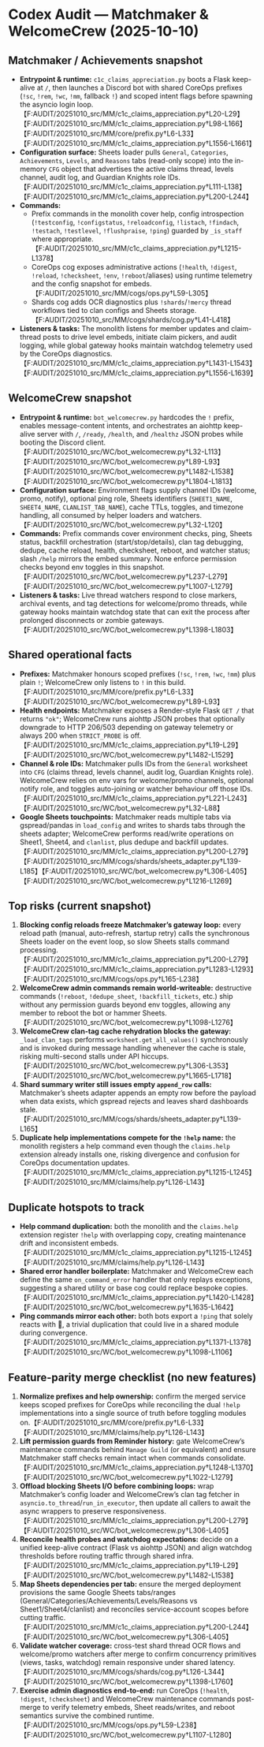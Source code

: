 # Codex Audit — Matchmaker & WelcomeCrew (2025-10-10)

## Matchmaker / Achievements snapshot
- **Entrypoint & runtime:** `c1c_claims_appreciation.py` boots a Flask keep-alive at `/`, then launches a Discord bot with shared CoreOps prefixes (`!sc`, `!rem`, `!wc`, `!mm`, fallback `!`) and scoped intent flags before spawning the asyncio login loop.【F:AUDIT/20251010_src/MM/c1c_claims_appreciation.py†L20-L29】【F:AUDIT/20251010_src/MM/c1c_claims_appreciation.py†L98-L166】【F:AUDIT/20251010_src/MM/core/prefix.py†L6-L33】【F:AUDIT/20251010_src/MM/c1c_claims_appreciation.py†L1556-L1661】
- **Configuration surface:** Sheets loader pulls `General`, `Categories`, `Achievements`, `Levels`, and `Reasons` tabs (read-only scope) into the in-memory `CFG` object that advertises the active claims thread, levels channel, audit log, and Guardian Knights role IDs.【F:AUDIT/20251010_src/MM/c1c_claims_appreciation.py†L111-L138】【F:AUDIT/20251010_src/MM/c1c_claims_appreciation.py†L200-L244】
- **Commands:**
  - Prefix commands in the monolith cover help, config introspection (`!testconfig`, `!configstatus`, `!reloadconfig`, `!listach`, `!findach`, `!testach`, `!testlevel`, `!flushpraise`, `!ping`) guarded by `_is_staff` where appropriate.【F:AUDIT/20251010_src/MM/c1c_claims_appreciation.py†L1215-L1378】
  - CoreOps cog exposes administrative actions (`!health`, `!digest`, `!reload`, `!checksheet`, `!env`, `!reboot`/aliases) using runtime telemetry and the config snapshot for embeds.【F:AUDIT/20251010_src/MM/cogs/ops.py†L59-L305】
  - Shards cog adds OCR diagnostics plus `!shards`/`!mercy` thread workflows tied to clan configs and Sheets storage.【F:AUDIT/20251010_src/MM/cogs/shards/cog.py†L41-L418】
- **Listeners & tasks:** The monolith listens for member updates and claim-thread posts to drive level embeds, initiate claim pickers, and audit logging, while global gateway hooks maintain watchdog telemetry used by the CoreOps diagnostics.【F:AUDIT/20251010_src/MM/c1c_claims_appreciation.py†L1431-L1543】【F:AUDIT/20251010_src/MM/c1c_claims_appreciation.py†L1556-L1639】

## WelcomeCrew snapshot
- **Entrypoint & runtime:** `bot_welcomecrew.py` hardcodes the `!` prefix, enables message-content intents, and orchestrates an aiohttp keep-alive server with `/`, `/ready`, `/health`, and `/healthz` JSON probes while booting the Discord client.【F:AUDIT/20251010_src/WC/bot_welcomecrew.py†L32-L113】【F:AUDIT/20251010_src/WC/bot_welcomecrew.py†L89-L93】【F:AUDIT/20251010_src/WC/bot_welcomecrew.py†L1482-L1538】【F:AUDIT/20251010_src/WC/bot_welcomecrew.py†L1804-L1813】
- **Configuration surface:** Environment flags supply channel IDs (welcome, promo, notify), optional ping role, Sheets identifiers (`SHEET1_NAME`, `SHEET4_NAME`, `CLANLIST_TAB_NAME`), cache TTLs, toggles, and timezone handling, all consumed by helper loaders and watchers.【F:AUDIT/20251010_src/WC/bot_welcomecrew.py†L32-L120】
- **Commands:** Prefix commands cover environment checks, ping, Sheets status, backfill orchestration (start/stop/details), clan tag debugging, dedupe, cache reload, health, checksheet, reboot, and watcher status; slash `/help` mirrors the embed summary. None enforce permission checks beyond env toggles in this snapshot.【F:AUDIT/20251010_src/WC/bot_welcomecrew.py†L237-L279】【F:AUDIT/20251010_src/WC/bot_welcomecrew.py†L1007-L1279】
- **Listeners & tasks:** Live thread watchers respond to close markers, archival events, and tag detections for welcome/promo threads, while gateway hooks maintain watchdog state that can exit the process after prolonged disconnects or zombie gateways.【F:AUDIT/20251010_src/WC/bot_welcomecrew.py†L1398-L1803】

## Shared operational facts
- **Prefixes:** Matchmaker honours scoped prefixes (`!sc`, `!rem`, `!wc`, `!mm`) plus plain `!`; WelcomeCrew only listens to `!` in this build.【F:AUDIT/20251010_src/MM/core/prefix.py†L6-L33】【F:AUDIT/20251010_src/WC/bot_welcomecrew.py†L89-L93】
- **Health endpoints:** Matchmaker exposes a Render-style Flask `GET /` that returns `"ok"`; WelcomeCrew runs aiohttp JSON probes that optionally downgrade to HTTP 206/503 depending on gateway telemetry or always 200 when `STRICT_PROBE` is off.【F:AUDIT/20251010_src/MM/c1c_claims_appreciation.py†L19-L29】【F:AUDIT/20251010_src/WC/bot_welcomecrew.py†L1482-L1529】
- **Channel & role IDs:** Matchmaker pulls IDs from the `General` worksheet into `CFG` (claims thread, levels channel, audit log, Guardian Knights role). WelcomeCrew relies on env vars for welcome/promo channels, optional notify role, and toggles auto-joining or watcher behaviour off those IDs.【F:AUDIT/20251010_src/MM/c1c_claims_appreciation.py†L221-L243】【F:AUDIT/20251010_src/WC/bot_welcomecrew.py†L32-L88】
- **Google Sheets touchpoints:** Matchmaker reads multiple tabs via gspread/pandas in `load_config` and writes to shards tabs through the sheets adapter; WelcomeCrew performs read/write operations on Sheet1, Sheet4, and `clanlist`, plus dedupe and backfill updates.【F:AUDIT/20251010_src/MM/c1c_claims_appreciation.py†L200-L279】【F:AUDIT/20251010_src/MM/cogs/shards/sheets_adapter.py†L139-L185】【F:AUDIT/20251010_src/WC/bot_welcomecrew.py†L306-L405】【F:AUDIT/20251010_src/WC/bot_welcomecrew.py†L1216-L1269】

## Top risks (current snapshot)
1. **Blocking config reloads freeze Matchmaker’s gateway loop:** every reload path (manual, auto-refresh, startup retry) calls the synchronous Sheets loader on the event loop, so slow Sheets stalls command processing.【F:AUDIT/20251010_src/MM/c1c_claims_appreciation.py†L200-L279】【F:AUDIT/20251010_src/MM/c1c_claims_appreciation.py†L1283-L1293】【F:AUDIT/20251010_src/MM/cogs/ops.py†L165-L238】
2. **WelcomeCrew admin commands remain world-writeable:** destructive commands (`!reboot`, `!dedupe_sheet`, `!backfill_tickets`, etc.) ship without any permission guards beyond env toggles, allowing any member to reboot the bot or hammer Sheets.【F:AUDIT/20251010_src/WC/bot_welcomecrew.py†L1098-L1276】
3. **WelcomeCrew clan-tag cache rehydration blocks the gateway:** `_load_clan_tags` performs `worksheet.get_all_values()` synchronously and is invoked during message handling whenever the cache is stale, risking multi-second stalls under API hiccups.【F:AUDIT/20251010_src/WC/bot_welcomecrew.py†L306-L353】【F:AUDIT/20251010_src/WC/bot_welcomecrew.py†L1665-L1718】
4. **Shard summary writer still issues empty `append_row` calls:** Matchmaker’s sheets adapter appends an empty row before the payload when data exists, which gspread rejects and leaves shard dashboards stale.【F:AUDIT/20251010_src/MM/cogs/shards/sheets_adapter.py†L139-L165】
5. **Duplicate help implementations compete for the `!help` name:** the monolith registers a help command even though the `claims.help` extension already installs one, risking divergence and confusion for CoreOps documentation updates.【F:AUDIT/20251010_src/MM/c1c_claims_appreciation.py†L1215-L1245】【F:AUDIT/20251010_src/MM/claims/help.py†L126-L143】

## Duplicate hotspots to track
- **Help command duplication:** both the monolith and the `claims.help` extension register `!help` with overlapping copy, creating maintenance drift and inconsistent embeds.【F:AUDIT/20251010_src/MM/c1c_claims_appreciation.py†L1215-L1245】【F:AUDIT/20251010_src/MM/claims/help.py†L126-L143】
- **Shared error handler boilerplate:** Matchmaker and WelcomeCrew each define the same `on_command_error` handler that only replays exceptions, suggesting a shared utility or base cog could replace bespoke copies.【F:AUDIT/20251010_src/MM/c1c_claims_appreciation.py†L1420-L1428】【F:AUDIT/20251010_src/WC/bot_welcomecrew.py†L1635-L1642】
- **Ping commands mirror each other:** both bots export a `!ping` that solely reacts with 🏓, a trivial duplication that could live in a shared module during convergence.【F:AUDIT/20251010_src/MM/c1c_claims_appreciation.py†L1371-L1378】【F:AUDIT/20251010_src/WC/bot_welcomecrew.py†L1098-L1106】

## Feature-parity merge checklist (no new features)
1. **Normalize prefixes and help ownership:** confirm the merged service keeps scoped prefixes for CoreOps while reconciling the dual `!help` implementations into a single source of truth before toggling modules on.【F:AUDIT/20251010_src/MM/core/prefix.py†L6-L33】【F:AUDIT/20251010_src/MM/claims/help.py†L126-L143】
2. **Lift permission guards from Reminder history:** gate WelcomeCrew’s maintenance commands behind `Manage Guild` (or equivalent) and ensure Matchmaker staff checks remain intact when commands consolidate.【F:AUDIT/20251010_src/MM/c1c_claims_appreciation.py†L1248-L1370】【F:AUDIT/20251010_src/WC/bot_welcomecrew.py†L1022-L1279】
3. **Offload blocking Sheets I/O before combining loops:** wrap Matchmaker’s config loader and WelcomeCrew’s clan tag fetcher in `asyncio.to_thread`/`run_in_executor`, then update all callers to await the async wrappers to preserve responsiveness.【F:AUDIT/20251010_src/MM/c1c_claims_appreciation.py†L200-L279】【F:AUDIT/20251010_src/WC/bot_welcomecrew.py†L306-L405】
4. **Reconcile health probes and watchdog expectations:** decide on a unified keep-alive contract (Flask vs aiohttp JSON) and align watchdog thresholds before routing traffic through shared infra.【F:AUDIT/20251010_src/MM/c1c_claims_appreciation.py†L19-L29】【F:AUDIT/20251010_src/WC/bot_welcomecrew.py†L1482-L1538】
5. **Map Sheets dependencies per tab:** ensure the merged deployment provisions the same Google Sheets tabs/ranges (General/Categories/Achievements/Levels/Reasons vs Sheet1/Sheet4/clanlist) and reconciles service-account scopes before cutting traffic.【F:AUDIT/20251010_src/MM/c1c_claims_appreciation.py†L200-L244】【F:AUDIT/20251010_src/WC/bot_welcomecrew.py†L306-L405】
6. **Validate watcher coverage:** cross-test shard thread OCR flows and welcome/promo watchers after merge to confirm concurrency primitives (views, tasks, watchdog) remain responsive under shared latency.【F:AUDIT/20251010_src/MM/cogs/shards/cog.py†L126-L344】【F:AUDIT/20251010_src/WC/bot_welcomecrew.py†L1398-L1760】
7. **Exercise admin diagnostics end-to-end:** run CoreOps (`!health`, `!digest`, `!checksheet`) and WelcomeCrew maintenance commands post-merge to verify telemetry embeds, Sheet reads/writes, and reboot semantics survive the combined runtime.【F:AUDIT/20251010_src/MM/cogs/ops.py†L59-L238】【F:AUDIT/20251010_src/WC/bot_welcomecrew.py†L1107-L1280】

